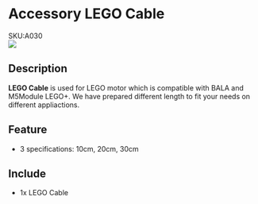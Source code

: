 # Accessory LEGO Cable

<div class="badge badge-pill badge-primary product_sku_tag">SKU:A030</div>

<div class="product_pic"><img src="assets/img/product_pics/accessory/lego_cable_01.jpg"></div>

## Description

**LEGO Cable** is used for LEGO motor which is compatible with BALA and M5Module LEGO+. We have prepared different length to fit your needs on different appliactions.

## Feature

-  3 specifications: 10cm, 20cm, 30cm

## Include

- 1x LEGO Cable

<script>

   var purchase_link = 'https://m5stack.com/collections/m5-accessory/products/m5stack-lego-motor-adapter-cable';

   anchor_search(purchase_link);
   scrollFunc();

</script>